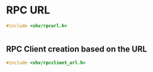 # RPC URL

```c
#include <shv/rpcurl.h>
```

```{autodoxygenfile} rpcurl.h
```

## RPC Client creation based on the URL

```c
#include <shv/rpcclient_url.h>
```

```{autodoxygenfile} rpcclient_url.h
```
